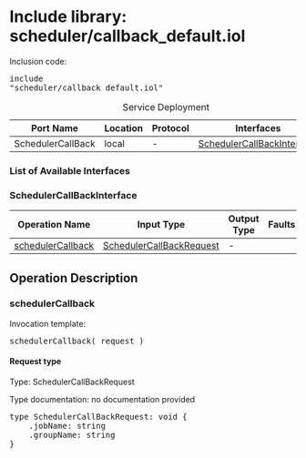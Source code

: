 # Include library: scheduler/callback_default.iol

Inclusion code: <pre>include "scheduler/callback_default.iol"</pre>

<table>
  <caption>Service Deployment</caption>
  <thead>
    <tr>
      <th>Port Name</th>
      <th>Location</th>
      <th>Protocol</th>
      <th>Interfaces</th>
    </tr>
  </thead>
  <tbody>
    <tr>
      <td>SchedulerCallBack</td>
      <td>local</td>
      <td>-</td>
      <td><a href="#SchedulerCallBackInterface">SchedulerCallBackInterface</a></td>
    </tr>
  </tbody>
</table>

<h3>List of Available Interfaces</h3>

<h3 id="SchedulerCallBackInterface">SchedulerCallBackInterface</h3>

<table>
  <thead>
    <tr>
      <th>Operation Name</th>
      <th>Input Type</th>
      <th>Output Type</th>
      <th>Faults</th>
    </tr>
  </thead>
  <tbody>
    <tr>
      <td><a href="#schedulerCallback">schedulerCallback</a></td>
      <td><a href="#SchedulerCallBackRequest">SchedulerCallBackRequest</a></td>
      <td> - </td>
      <td>
      </td>
    </tr>
  </tbody>
</table>

<h2>Operation Description</h2>



<h3 id="schedulerCallback">schedulerCallback</h3>


Invocation template: 
<pre>schedulerCallback( request )</pre>

<h4 id="SchedulerCallBackRequest">Request type</h4>

Type: SchedulerCallBackRequest

Type documentation: no documentation provided 
<pre>type SchedulerCallBackRequest: void {
	.jobName: string
	.groupName: string
}</pre>









